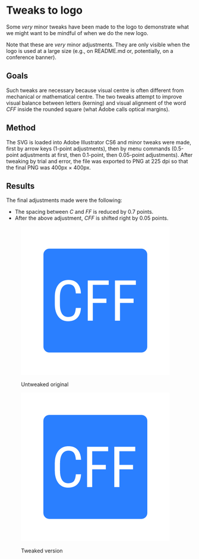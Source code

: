 Tweaks to logo
==============

Some *very* minor tweaks have been made to the logo
to demonstrate what we might want to be mindful of when we do the new logo.

Note that these are *very* minor adjustments.
They are only visible when the logo is used at a large size
(e.g., on README.md or, potentially, on a conference banner).

Goals
-----

Such tweaks are necessary because visual centre is often different from mechanical or mathematical centre.
The two tweaks attempt to improve visual balance between letters (kerning)
and visual alignment of the word *CFF* inside the rounded square (what Adobe calls optical margins).

Method
------

The SVG is loaded into Adobe Illustrator CS6 and minor tweaks were made,
first by arrow keys (1-point adjustments),
then by menu commands (0.5-point adjustments at first, then 0.1-point, then 0.05-point adjustments).
After tweaking by trial and error,
the file was exported to PNG at 225 dpi
so that the final PNG was 400px × 400px.

Results
-------

The final adjustments made were the following:

- The spacing between *C* and *FF* is reduced by 0.7 points.
- After the above adjustment, *CFF* is shifted right by 0.05 points.

<figure>

![untweaked](../github-org-logo.png)

<figcaption>Untweaked original</figcaption></figure>
  
<figure>

![tweaked](../github-org-logo-tweaked-01.png)

<figcaption>Tweaked version</figcaption></figure>
